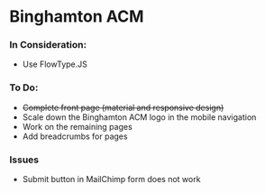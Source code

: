 Binghamton ACM
===============

### In Consideration:

- Use FlowType.JS

### To Do:

- ~~Complete front page (material and responsive design)~~
- Scale down the Binghamton ACM logo in the mobile navigation
- Work on the remaining pages
- Add breadcrumbs for pages

### Issues
- Submit button in MailChimp form does not work
